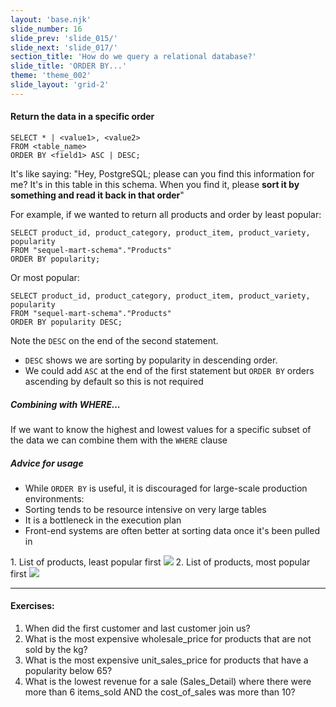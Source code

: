 ```yaml
---
layout: 'base.njk'
slide_number: 16
slide_prev: 'slide_015/'
slide_next: 'slide_017/'
section_title: 'How do we query a relational database?'
slide_title: 'ORDER BY...'
theme: 'theme_002'
slide_layout: 'grid-2'
---
```


<section class="slide__text">

#### Return the data in a specific order

```
SELECT * | <value1>, <value2>
FROM <table_name>
ORDER BY <field1> ASC | DESC;
```

It's like saying: <span> "Hey, PostgreSQL; please can you find this information for me?  It's in this table in this schema.  When you find it, please **sort it by something and read it back in that order**" </span>

For example, if we wanted to return all products and order by least popular:
```
SELECT product_id, product_category, product_item, product_variety, popularity
FROM "sequel-mart-schema"."Products"
ORDER BY popularity;
```

Or most popular:
```
SELECT product_id, product_category, product_item, product_variety, popularity
FROM "sequel-mart-schema"."Products"
ORDER BY popularity DESC;
```

Note the `DESC` on the end of the second statement.
  - `DESC` shows we are sorting by popularity in descending order.
  - We could add `ASC` at the end of the first statement but `ORDER BY` orders ascending by default so this is not required

##### Combining with WHERE...
If we want to know the highest and lowest values for a specific subset of the data we can combine them with the `WHERE` clause

##### Advice for usage
- While `ORDER BY` is useful, it is discouraged for large-scale production environments:
- Sorting tends to be resource intensive on very large tables
- It is a bottleneck in the execution plan
- Front-end systems are often better at sorting data once it's been pulled in

</section>


<section class="slide__images">
    <caption>1. List of products, least popular first</caption>
    <img src="{{ '../../images/002_ORDER_Products_Pop_Asc.png' | url }}" />
    <caption>2. List of products, most popular first</caption>
    <img src="{{ '../../images/002_ORDER_Products_Pop_Desc.png' | url }}" />

</section>


<section class="slide__exercises">

---

  #### Exercises:
1. When did the first customer and last customer join us?
2. What is the most expensive wholesale_price for products that are not sold by the kg?
3. What is the most expensive unit_sales_price for products that have a popularity below 65?
4. What is the lowest revenue for a sale (Sales_Detail) where there were more than 6 items_sold AND the cost_of_sales was more than 10?

</section>